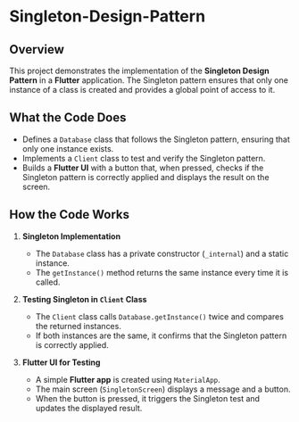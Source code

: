 # Singleton-Design-Pattern
## Overview
This project demonstrates the implementation of the **Singleton Design Pattern** in a **Flutter** application. The Singleton pattern ensures that only one instance of a class is created and provides a global point of access to it.

## What the Code Does
- Defines a `Database` class that follows the Singleton pattern, ensuring that only one instance exists.
- Implements a `Client` class to test and verify the Singleton pattern.
- Builds a **Flutter UI** with a button that, when pressed, checks if the Singleton pattern is correctly applied and displays the result on the screen.

## How the Code Works
1. **Singleton Implementation**
   - The `Database` class has a private constructor (`_internal`) and a static instance.
   - The `getInstance()` method returns the same instance every time it is called.

2. **Testing Singleton in `Client` Class**
   - The `Client` class calls `Database.getInstance()` twice and compares the returned instances.
   - If both instances are the same, it confirms that the Singleton pattern is correctly applied.

3. **Flutter UI for Testing**
   - A simple **Flutter app** is created using `MaterialApp`.
   - The main screen (`SingletonScreen`) displays a message and a button.
   - When the button is pressed, it triggers the Singleton test and updates the displayed result.
